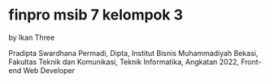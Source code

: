 # finpro msib 7 kelompok 3

by Ikan Three

Pradipta Swardhana Permadi, Dipta, Institut Bisnis Muhammadiyah Bekasi, Fakultas Teknik dan Komunikasi, Teknik Informatika, Angkatan 2022, Front-end Web Developer